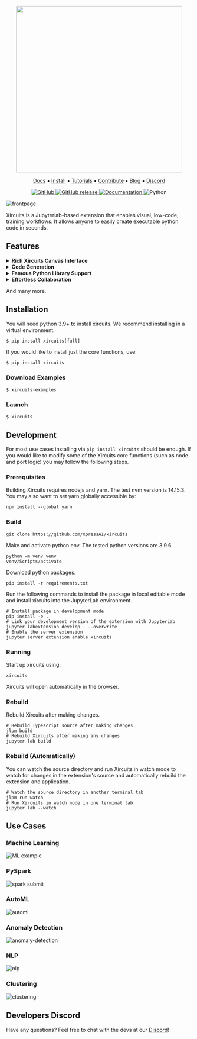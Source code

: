 <p align="center">
<img src="https://user-images.githubusercontent.com/68586800/151280601-7ff2b7b2-10e5-4544-b3df-aa6a5a654dae.png" width="450"/>
</p>

<p align="center">
  <a href="https://xircuits.io/">Docs</a> •
  <a href="https://xircuits.io/docs/getting-started/Installation">Install</a> •
  <a href="https://xircuits.io/docs/tutorials/tutorials">Tutorials</a> •
  <a href="https://github.com/XpressAI/xircuits/blob/master/CONTRIBUTING.md">Contribute</a> •
  <a href="https://blog.xpress.ai/">Blog</a> •
  <a href="https://discord.com/invite/vgEg2ZtxCw">Discord</a>
</p>

<p>
  <p align="center">
    <a href="https://github.com/XpressAI/xircuits/blob/master/LICENSE">
        <img alt="GitHub" src="https://img.shields.io/github/license/XpressAI/xircuits?color=brightgreen">
    </a>
    <a href="https://github.com/XpressAI/xircuits/releases">
        <img alt="GitHub release" src="https://img.shields.io/github/release/XpressAI/xircuits.svg?color=yellow">
    </a>
    <a href="https://xircuits.io">
        <img alt="Documentation" src="https://img.shields.io/website/http/xircuits.io.svg?color=orange">
    </a>
     <a>
        <img alt="Python" src="https://img.shields.io/badge/python-3.9-blue">
    </a>
</p>

![frontpage](https://user-images.githubusercontent.com/68586800/160965807-ba0fb65d-3912-4155-96fd-010ae082830b.gif)

Xircuits is a Jupyterlab-based extension that enables visual, low-code, training workflows. It allows anyone to easily create executable python code in seconds.

## Features

<details>
  <summary><b>Rich Xircuits Canvas Interface</b></summary>
  <br>
  <p align="center">Unreal Engine-like Chain Component Interface<br>
  <img src=https://user-images.githubusercontent.com/68586800/165813394-3d81e135-1c40-42c6-b480-7cba48114c1c.gif
 width="600"></p>

  <p align="center">Custom Nodes and Ports<br>
  <img src=https://user-images.githubusercontent.com/84708008/161918620-34e20908-f32d-406b-8e47-104e91249472.gif width="600"></p>
  
  <p align="center">Smart Link and Type Check Logic<br>
  <img src=https://user-images.githubusercontent.com/84708008/165257379-77776d0e-8b20-4ef9-820b-40b9e80697e4.gif width="600"></p>
  
  <p align="center">Component Tooltips<br>
  <img src=https://user-images.githubusercontent.com/84708008/163518580-186d4298-3344-4280-a87a-67be90eec13f.gif width="600"></p>
</details>

<details>
  <summary><b>Code Generation</b></summary>

  Xircuits generates executable python scripts from the canvas. As they're very customizable, you can perform DevOps automation like actions. Consider this Xircuits template which trains an mnist classifier.
  
  ![hyperpara-codegen](https://user-images.githubusercontent.com/68586800/165815661-2b6e17e8-ed1d-4950-97b1-658d2bd14410.gif)

  You can run the code generated python script in Xircuits, but you can also take the same script to train 3 types of models in one go using bash script:

    TrainModel.py --epoch 5 --model "resnet50"
    TrainModel.py --epoch 5 --model "vgg16"
    TrainModel.py --epoch 5 --model "mobilenet"

</details>

<details>
<summary><b>Famous Python Library Support</b></summary>
Xircuits is built on top of the shoulders of giants. Perform ML and DL using Tensorflow or Pytorch, accelerate your big data processing via Spark, or perform autoML using Pycaret. We're constantly updating our Xircuits library, so stay tuned for more!

Didn't find what you're looking for? Creating Xircuits components is very easy! If it's in python - it can be made into a component. Your creativity is the limit, create components that are easily extendable!

</details>

<details>
<summary><b>Effortless Collaboration</b></summary>
Created a cool Xircuits workflow? Just pass the .xircuits file to your fellow data scientist, they will be able to load your Xircuits canvas instantly.

![collab](https://user-images.githubusercontent.com/68586800/165814749-bd782c59-f4d1-4452-a668-48543006d69e.gif)

Created a cool component library? All your colleagues need to do is to drop your component library folder in theirs and they can immediately use your components.


</details>

And many more.

## Installation
You will need python 3.9+ to install xircuits. We recommend installing in a virtual environment.
```
$ pip install xircuits[full]
```
If you would like to install just the core functions, use:
```
$ pip install xircuits
```
### Download Examples
```
$ xircuits-examples
```
### Launch
```
$ xircuits
```


## Development

For most use cases installing via `pip install xircuits` should be enough. If you would like to modify some of the Xircuits core functions (such as node and port logic) you may follow the following steps.
### Prerequisites

Building Xircuits requires nodejs and yarn. The test nvm version is 14.15.3. 
You may also want to set yarn globally accessible by:

```
npm install --global yarn
```

### Build
```
git clone https://github.com/XpressAI/xircuits
```
Make and activate python env. The tested python versions are 3.9.6

```
python -m venv venv
venv/Scripts/activate
```

Download python packages. 

```
pip install -r requirements.txt
```

Run the following commands to install the package in local editable mode and install xircuits into the JupyterLab environment.

```
# Install package in development mode
pip install -e .
# Link your development version of the extension with JupyterLab
jupyter labextension develop . --overwrite
# Enable the server extension
jupyter server extension enable xircuits
```
### Running
Start up xircuits using:
```
xircuits
```
Xircuits will open automatically in the browser.

### Rebuild
Rebuild Xircuits after making changes.
```
# Rebuild Typescript source after making changes
jlpm build
# Rebuild Xircuits after making any changes
jupyter lab build
```
### Rebuild (Automatically)
You can watch the source directory and run Xircuits in watch mode to watch for changes in the extension's source and automatically rebuild the extension and application.
```
# Watch the source directory in another terminal tab
jlpm run watch
# Run Xircuits in watch mode in one terminal tab
jupyter lab --watch
```

## Use Cases

### Machine Learning
![ML example](https://user-images.githubusercontent.com/68586800/160897662-cfe31276-fe33-4400-b0a8-4f4b32263d2b.gif)

### PySpark
![spark submit](https://user-images.githubusercontent.com/68586800/156138662-f3181471-6433-49dd-a8c1-2f73eea14d11.png)

### AutoML
![automl](https://user-images.githubusercontent.com/68586800/165808829-74070074-b23b-4bb7-8a4e-d1ff30f5df72.gif)

### Anomaly Detection
![anomaly-detection](https://user-images.githubusercontent.com/68586800/161716353-87def49c-af93-4819-9455-687de0b283df.gif)

### NLP
![nlp](https://user-images.githubusercontent.com/68586800/161892702-fbe51b93-846d-410a-bb80-75255c1a9565.gif)
### Clustering
![clustering](https://user-images.githubusercontent.com/68586800/161884656-ec2a3d33-e56d-4cdf-8c16-4fc964c1b8f3.gif)

## Developers Discord
Have any questions? Feel free to chat with the devs at our [Discord](https://discord.com/invite/vgEg2ZtxCw)!
